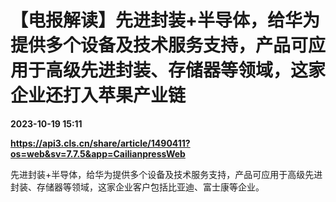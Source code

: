 # 【电报解读】先进封装+半导体，给华为提供多个设备及技术服务支持，产品可应用于高级先进封装、存储器等领域，这家企业还打入苹果产业链

**2023-10-19 15:11**

**https://api3.cls.cn/share/article/1490411?os=web&sv=7.7.5&app=CailianpressWeb**

先进封装+半导体，给华为提供多个设备及技术服务支持，产品可应用于高级先进封装、存储器等领域，这家企业客户包括比亚迪、富士康等企业。